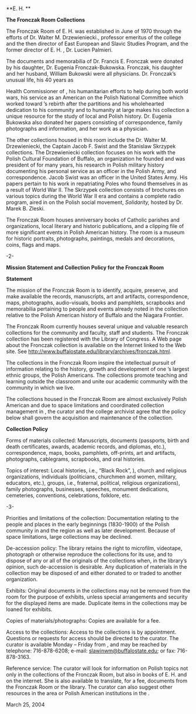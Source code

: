 **E. H. **

**The Fronczak Room Collections**

The Fronczak Room of E. H. was established in June of 1970 through the efforts of Dr. Walter M. Drzewieniecki., professor emeritus of the college and the then director of East European and Slavic Studies Program, and the former director of E. H. , Dr. Lucien Palmieri.

The documents and memorabilia of Dr. Francis E. Fronczak were donated by his daughter, Dr. Eugenia Fronczak-Bukowska. Fronczak, his daughter and her husband, William Bukowski were all physicians. Dr. Fronczak’s unusual life, his 40 years as

Health Commissioner of , his humanitarian efforts to help during both world wars, his service as an American on the Polish National Committee which worked toward ’s rebirth after the partitions and his wholehearted dedication to his community and to humanity at large makes his collection a unique resource for the study of local and Polish history. Dr. Eugenia Bukowska also donated her papers consisting of correspondence, family photographs and information, and her work as a physician.

The other collections housed in this room include the Dr. Walter M. Drzewieniecki, the Captain Jacob F. Swist and the Stanislaw Skrzypek collections. The Drzewieniecki collection focuses on his work with the Polish Cultural Foundation of Buffalo, an organization he founded and was president of for many years, his research in Polish military history documenting his personal service as an officer in the Polish Army, and correspondence. Jacob Swist was an officer in the United States Army. His papers pertain to his work in repatriating Poles who found themselves in as a result of World War II. The Skrzypek collection consists of brochures on various topics during the World War II era and contains a complete radio program, aired in on the Polish social movement, *Solidarity,* hosted by Dr. Marek B. Zleski.

The Fronczak Room houses anniversary books of Catholic parishes and organizations, local literary and historic publications, and a clipping file of more significant events in Polish American history. The room is a museum for historic portraits, photographs, paintings, medals and decorations, coins, flags and maps.

-2-

**Mission Statement and Collection Policy for the Fronczak Room**

**Statement**

The mission of the Fronczak Room is to identify, acquire, preserve, and make available the records, manuscripts, art and artifacts, correspondence, maps, photographs, audio-visuals, books and pamphlets, scrapbooks and memorabilia pertaining to people and events already noted in the collection relative to the Polish American history of Buffalo and the Niagara Frontier.

The Fronczak Room currently houses several unique and valuable research collections for the community and faculty, staff and students. The Fronczak collection has been registered with the Library of Congress. A Web page about the Fronczak collection is available on the Internet linked to the Web site. See http://www.buffalostate.edu/library/archives/fronczak.html.

The collections in the Fronczak Room inspire the intellectual pursuit of information relating to the history, growth and development of one ’s largest ethnic groups, the Polish Americans. The collections promote teaching and learning outside the classroom and unite our academic community with the community in which we live.

The collections housed in the Fronczak Room are almost exclusively Polish American and due to space limitations and coordinated collection management in , the curator and the college archivist agree that the policy below shall govern the acquisition and maintenance of the collection.

**Collection Policy**

Forms of materials collected: Manuscripts, documents (passports, birth and death certificates, awards, academic records, and diplomas, etc.), correspondence, maps, books, pamphlets, off-prints, art and artifacts, photographs, cablegrams, scrapbooks, and oral histories.

Topics of interest: Local histories, i.e., “Black Rock”, ), church and religious organizations, individuals (politicians, churchmen and women, military, educators, etc.), groups, i.e., fraternal, political, religious organizations), family photographs, businesses, speeches, monument dedications, cemeteries, conventions, celebrations, folklore, etc.

-3-

Priorities and limitations of the collection: Documentation relating to the people and places in the early beginnings (1830-1900) of the Polish community in and the region as well as later development. Because of space limitations, large collections may be declined.

De-accession policy: The library retains the right to microfilm, videotape, photograph or otherwise reproduce the collections for its use, and to dispose of any or all of the originals of the collections when, in the library’s opinion, such de-accession is desirable. Any duplication of materials in the collection may be disposed of and either donated to or traded to another organization.

Exhibits: Original documents in the collections may not be removed from the room for the purpose of exhibits, unless special arrangements and security for the displayed items are made. Duplicate items in the collections may be loaned for exhibits.

Copies of materials/photographs: Copies are available for a fee.

Access to the collections: Access to the collections is by appointment. Questions or requests for access should be directed to the curator. The curator is available Monday – Friday from , and may be reached by telephone: 716-878-6208; e-mail: <slawinwm@buffalostate.edu>; or fax: 716-878-3163.

Reference service: The curator will look for information on Polish topics not only in the collections of the Fronczak Room, but also in books of E. H. and on the internet. She is also available to translate, for a fee, documents from the Fronczak Room or the library. The curator can also suggest other resources in the area or Polish American institutions in the .

March 25, 2004
